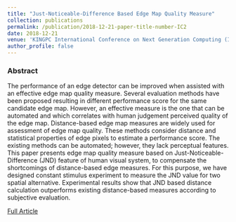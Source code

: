 ```yaml
---
title: "Just-Noticeable-Difference Based Edge Map Quality Measure"
collection: publications
permalink: /publication/2018-12-21-paper-title-number-IC2
date: 2018-12-21
venue: 'KINGPC International Conference on Next Generation Computing (ICNGC)'
author_profile: false
---
```

<h3>Abstract</h3>
<p>The performance of an edge detector can be
improved when assisted with an effective edge map quality
measure. Several evaluation methods have been proposed
resulting in different performance score for the same candidate
edge map. However, an effective measure is the one that can be
automated and which correlates with human judgement
perceived quality of the edge map. Distance-based edge map
measures are widely used for assessment of edge map quality.
These methods consider distance and statistical properties of
edge pixels to estimate a performance score. The existing
methods can be automated; however, they lack perceptual
features. This paper presents edge map quality measure based on
Just-Noticeable-Difference (JND) feature of human visual
system, to compensate the shortcomings of distance-based edge
measures. For this purpose, we have designed constant stimulus
experiment to measure the JND value for two spatial alternative.
Experimental results show that JND based distance calculation
outperforms existing distance-based measures according to
subjective evaluation.</p>

[Full Article](https://arxiv.org/abs/2204.03155)